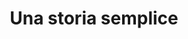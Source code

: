 ---
layout: book
title: "Una storia semplice"
author_first_name: "Leonardo Sciascia"
author_last_name: "Sciascia"
cover_url: "/assets/images/book-cover-placeholder.jpg"
year: 2023
---